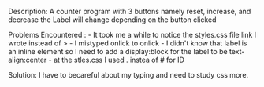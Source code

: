 Description: A counter program with 3 buttons namely reset, increase, and decrease the Label will change depending on the button clicked

Problems Encountered : - It took me a while to notice the styles.css file link I wrote <script src="styles.css"></script> instead of <link ref="stylesheet" src="styles.css">>
                       - I mistyped onlick to onlick
                       - I didn't know that label is an inline element so I need to add a display:block for the label to be text-align:center
                       - at the stles.css I used . instea of # for ID

Solution: I have to becareful about my typing and need to study css more.
